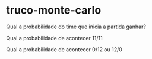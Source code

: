 # truco-monte-carlo

Qual a probabilidade do time que inicia a partida ganhar?

Qual a probabilidade de acontecer 11/11

Qual a probabilidade de acontecer 0/12 ou 12/0